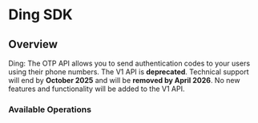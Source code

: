 # Ding SDK

## Overview

Ding: The OTP API allows you to send authentication codes to your users using their phone numbers. The V1 API is **deprecated**. Technical support will end by **October 2025** and will be **removed by April 2026**. No new features and functionality will be added to the V1 API.

### Available Operations
